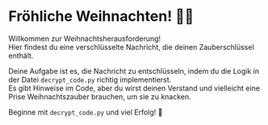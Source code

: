# Fröhliche Weihnachten! 🎄🎁

Willkommen zur Weihnachtsherausforderung!  
Hier findest du eine verschlüsselte Nachricht, die deinen Zauberschlüssel enthält.  

Deine Aufgabe ist es, die Nachricht zu entschlüsseln, indem du die Logik in der Datei `decrypt_code.py` richtig implementierst.  
Es gibt Hinweise im Code, aber du wirst deinen Verstand und vielleicht eine Prise Weihnachtszauber brauchen, um sie zu knacken.  

Beginne mit `decrypt_code.py` und viel Erfolg! 🎅
